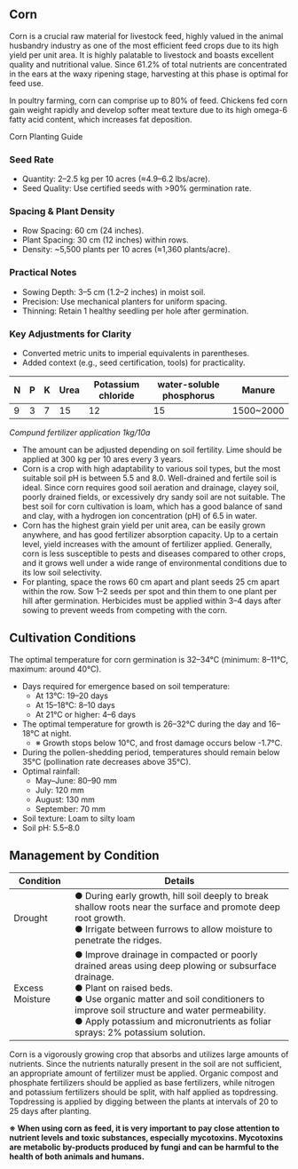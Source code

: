 ## Corn

Corn is a crucial raw material for livestock feed, highly valued in the animal husbandry industry as one of the most efficient feed crops due to its high yield per unit area. It is highly palatable to livestock and boasts excellent quality and nutritional value. Since 61.2% of total nutrients are concentrated in the ears at the waxy ripening stage, harvesting at this phase is optimal for feed use.

In poultry farming, corn can comprise up to 80% of feed. Chickens fed corn gain weight rapidly and develop softer meat texture due to its high omega-6 fatty acid content, which increases fat deposition.

Corn Planting Guide
### Seed Rate
* Quantity: 2–2.5 kg per 10 acres (≈4.9–6.2 lbs/acre).
* Seed Quality: Use certified seeds with >90% germination rate.

### Spacing & Plant Density
* Row Spacing: 60 cm (24 inches).
* Plant Spacing: 30 cm (12 inches) within rows.
* Density: ~5,500 plants per 10 acres (≈1,360 plants/acre).

### Practical Notes
* Sowing Depth: 3–5 cm (1.2–2 inches) in moist soil.
* Precision: Use mechanical planters for uniform spacing.
* Thinning: Retain 1 healthy seedling per hole after germination.

### Key Adjustments for Clarity
* Converted metric units to imperial equivalents in parentheses.
* Added context (e.g., seed certification, tools) for practicality.

|N|P|K|Urea|Potassium chloride|water-soluble phosphorus|Manure|
|---|---|---|---|---|---|---|
|9|3|7|15|12|15|1500~2000|

_Compund fertilizer application 1kg/10a_

* The amount can be adjusted depending on soil fertility. Lime should be applied at 300 kg per 10 ares every 3 years.  
* Corn is a crop with high adaptability to various soil types, but the most suitable soil pH is between 5.5 and 8.0. Well-drained and fertile soil is ideal. Since corn requires good soil aeration and drainage, clayey soil, poorly drained fields, or excessively dry sandy soil are not suitable. The best soil for corn cultivation is loam, which has a good balance of sand and clay, with a hydrogen ion concentration (pH) of 6.5 in water.  
* Corn has the highest grain yield per unit area, can be easily grown anywhere, and has good fertilizer absorption capacity. Up to a certain level, yield increases with the amount of fertilizer applied. Generally, corn is less susceptible to pests and diseases compared to other crops, and it grows well under a wide range of environmental conditions due to its low soil selectivity.  
* For planting, space the rows 60 cm apart and plant seeds 25 cm apart within the row. Sow 1–2 seeds per spot and thin them to one plant per hill after germination. Herbicides must be applied within 3–4 days after sowing to prevent weeds from competing with the corn.

## Cultivation Conditions

The optimal temperature for corn germination is 32–34°C (minimum: 8–11°C, maximum: around 40°C).

* Days required for emergence based on soil temperature:
    * At 13°C: 19–20 days
    * At 15–18°C: 8–10 days
    * At 21°C or higher: 4–6 days
* The optimal temperature for growth is 26–32°C during the day and 16–18°C at night.
    * ※ Growth stops below 10°C, and frost damage occurs below -1.7°C.
* During the pollen-shedding period, temperatures should remain below 35°C (pollination rate decreases above 35°C).
* Optimal rainfall:
    * May–June: 80–90 mm
    * July: 120 mm
    * August: 130 mm
    * September: 70 mm
* Soil texture: Loam to silty loam
* Soil pH: 5.5–8.0

## Management by Condition

|Condition|Details|
|---|---|
|Drought|● During early growth, hill soil deeply to break shallow roots near the surface and promote deep root growth.<br>● Irrigate between furrows to allow moisture to penetrate the ridges.|
|Excess Moisture|● Improve drainage in compacted or poorly drained areas using deep plowing or subsurface drainage.<br>● Plant on raised beds.<br>● Use organic matter and soil conditioners to improve soil structure and water permeability.<br>● Apply potassium and micronutrients as foliar sprays: 2% potassium solution.|

Corn is a vigorously growing crop that absorbs and utilizes large amounts of nutrients. Since the nutrients naturally present in the soil are not sufficient, an appropriate amount of fertilizer must be applied. Organic compost and phosphate fertilizers should be applied as base fertilizers, while nitrogen and potassium fertilizers should be split, with half applied as topdressing. Topdressing is applied by digging between the plants at intervals of 20 to 25 days after planting.


**※ When using corn as feed, it is very important to pay close attention to nutrient levels and toxic substances, especially mycotoxins. Mycotoxins are metabolic by-products produced by fungi and can be harmful to the health of both animals and humans.**